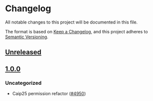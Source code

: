 # Changelog

All notable changes to this project will be documented in this file.

The format is based on [Keep a Changelog](https://keepachangelog.com/en/1.0.0/),
and this project adheres to [Semantic Versioning](https://semver.org/spec/v2.0.0.html).

## [Unreleased]

## [1.0.0]

### Uncategorized

- Caip25 permission refactor ([#4950](https://github.com/MetaMask/core/pull/4950))

[Unreleased]: https://github.com/MetaMask/core/compare/@metamask/multichain@1.0.0...HEAD
[1.0.0]: https://github.com/MetaMask/core/releases/tag/@metamask/multichain@1.0.0
